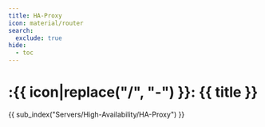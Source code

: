 ```yaml
---
title: HA-Proxy
icon: material/router
search:
  exclude: true
hide:
  - toc
---
```


# :{{ icon|replace("/", "-") }}: {{ title }}

{{ sub_index("Servers/High-Availability/HA-Proxy") }}
